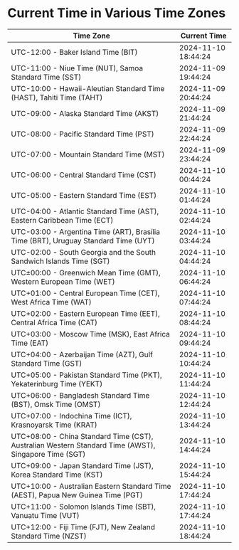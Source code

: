 # Current Time in Various Time Zones

| Time Zone | Current Time |
|-----------|--------------|
| UTC-12:00 - Baker Island Time (BIT) | 2024-11-10 18:44:24 |
| UTC-11:00 - Niue Time (NUT), Samoa Standard Time (SST) | 2024-11-09 19:44:24 |
| UTC-10:00 - Hawaii-Aleutian Standard Time (HAST), Tahiti Time (TAHT) | 2024-11-09 20:44:24 |
| UTC-09:00 - Alaska Standard Time (AKST) | 2024-11-09 21:44:24 |
| UTC-08:00 - Pacific Standard Time (PST) | 2024-11-09 22:44:24 |
| UTC-07:00 - Mountain Standard Time (MST) | 2024-11-09 23:44:24 |
| UTC-06:00 - Central Standard Time (CST) | 2024-11-10 00:44:24 |
| UTC-05:00 - Eastern Standard Time (EST) | 2024-11-10 01:44:24 |
| UTC-04:00 - Atlantic Standard Time (AST), Eastern Caribbean Time (ECT) | 2024-11-10 02:44:24 |
| UTC-03:00 - Argentina Time (ART), Brasília Time (BRT), Uruguay Standard Time (UYT) | 2024-11-10 03:44:24 |
| UTC-02:00 - South Georgia and the South Sandwich Islands Time (SGT) | 2024-11-10 04:44:24 |
| UTC±00:00 - Greenwich Mean Time (GMT), Western European Time (WET) | 2024-11-10 06:44:24 |
| UTC+01:00 - Central European Time (CET), West Africa Time (WAT) | 2024-11-10 07:44:24 |
| UTC+02:00 - Eastern European Time (EET), Central Africa Time (CAT) | 2024-11-10 08:44:24 |
| UTC+03:00 - Moscow Time (MSK), East Africa Time (EAT) | 2024-11-10 09:44:24 |
| UTC+04:00 - Azerbaijan Time (AZT), Gulf Standard Time (GST) | 2024-11-10 10:44:24 |
| UTC+05:00 - Pakistan Standard Time (PKT), Yekaterinburg Time (YEKT) | 2024-11-10 11:44:24 |
| UTC+06:00 - Bangladesh Standard Time (BST), Omsk Time (OMST) | 2024-11-10 12:44:24 |
| UTC+07:00 - Indochina Time (ICT), Krasnoyarsk Time (KRAT) | 2024-11-10 13:44:24 |
| UTC+08:00 - China Standard Time (CST), Australian Western Standard Time (AWST), Singapore Time (SGT) | 2024-11-10 14:44:24 |
| UTC+09:00 - Japan Standard Time (JST), Korea Standard Time (KST) | 2024-11-10 15:44:24 |
| UTC+10:00 - Australian Eastern Standard Time (AEST), Papua New Guinea Time (PGT) | 2024-11-10 17:44:24 |
| UTC+11:00 - Solomon Islands Time (SBT), Vanuatu Time (VUT) | 2024-11-10 17:44:24 |
| UTC+12:00 - Fiji Time (FJT), New Zealand Standard Time (NZST) | 2024-11-10 18:44:24 |
